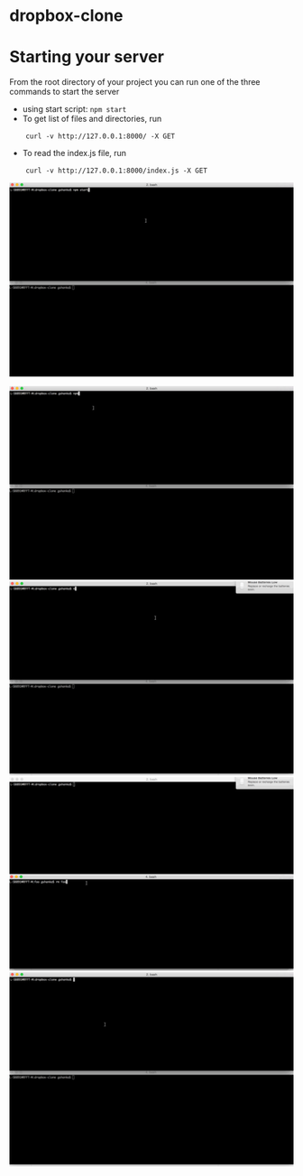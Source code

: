 # dropbox-clone

# Starting your server

From the root directory of your project you can run one of the three commands to start the server

- using start script: `npm start`
- To get list of files and directories, run

```
	curl -v http://127.0.0.1:8000/ -X GET
```

- To read the index.js file, run

```
	curl -v http://127.0.0.1:8000/index.js -X GET
```
![](https://raw.githubusercontent.com/gaurigshankar/dropbox-clone/master/dropbox-submissiongifs/GET-cwd.gif)

![](https://raw.githubusercontent.com/gaurigshankar/dropbox-clone/master/dropbox-submissiongifs/head-cwd.gif)
![](https://raw.githubusercontent.com/gaurigshankar/dropbox-clone/master/dropbox-submissiongifs/POST-cwd.gif)
![](https://raw.githubusercontent.com/gaurigshankar/dropbox-clone/master/dropbox-submissiongifs/PUT-cwd.gif)
![](https://raw.githubusercontent.com/gaurigshankar/dropbox-clone/master/dropbox-submissiongifs/DELETE-cwd.gif)
